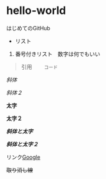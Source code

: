 # hello-world

はじめてのGitHub

- リスト
1. 番号付きリスト　数字は何でもいい
> 引用　　
`コード`　　

*斜体*　　

_斜体２_　　

**太字**　　

__太字２__　　

___斜体と太字___　　

***斜体と太字２***　　

リンク[Google](https://www.google.co.jp/)　　

~~取り消し線~~
